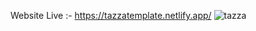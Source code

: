    Website Live :- https://tazzatemplate.netlify.app/
![tazza](https://github.com/bhakti001/tazza/assets/131843063/f5a02c66-173c-41bb-8c55-2361e747a6aa)

 
